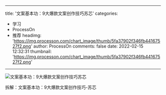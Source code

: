 
---
title: '文案基本功：9大爆款文案创作技巧苏芯'
categories: 
 - 学习
 - ProcessOn
 - 推荐
headimg: 'https://img.processon.com/chart_image/thumb/5fa37902f346fb44167527f2.png'
author: ProcessOn
comments: false
date: 2022-02-15 12:32:31
thumbnail: 'https://img.processon.com/chart_image/thumb/5fa37902f346fb44167527f2.png'
---

<div>   
<img class="thumb" alt="文案基本功：9大爆款文案创作技巧苏芯" src="https://img.processon.com/chart_image/thumb/5fa37902f346fb44167527f2.png" referrerpolicy="no-referrer">
<p>拆解：文案基本功：9大爆款文案创作技巧-苏芯</p>  
</div>
            